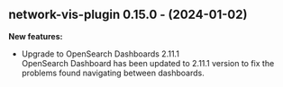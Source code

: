 ## network-vis-plugin 0.15.0 - (2024-01-02)

**New features:**

 * Upgrade to OpenSearch Dashboards 2.11.1\
   OpenSearch Dashboard has been updated to 2.11.1 version to fix the
   problems found navigating between dashboards.

